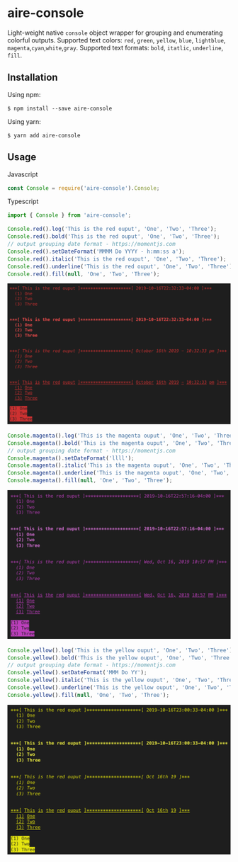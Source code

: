 # aire-console

Light-weight native `console` object wrapper for grouping and enumerating colorful outputs. Supported text colors: `red`, `green`, `yellow`, `blue`, `lightblue`, `magenta`,`cyan`,`white`,`gray`. Supported text formats: `bold`, `itatlic`, `underline`, `fill`.

## Installation

Using npm:
```
$ npm install --save aire-console
```

Using yarn:
```
$ yarn add aire-console
```

## Usage

Javascript
``` js
const Console = require('aire-console').Console;
```

Typescript
``` ts
import { Console } from 'aire-console';
```

``` js
Console.red().log('This is the red ouput', 'One', 'Two', 'Three');
Console.red().bold('This is the red ouput', 'One', 'Two', 'Three');
// output grouping date format - https://momentjs.com
Console.red().setDateFormat('MMMM Do YYYY - h:mm:ss a');
Console.red().italic('This is the red ouput', 'One', 'Two', 'Three');
Console.red().underline('This is the red ouput', 'One', 'Two', 'Three');
Console.red().fill(null, 'One', 'Two', 'Three');
```
<img src="images/red.png" width="600">

``` js
Console.magenta().log('This is the magenta ouput', 'One', 'Two', 'Three');
Console.magenta().bold('This is the magenta ouput', 'One', 'Two', 'Three');
// output grouping date format - https://momentjs.com
Console.magenta().setDateFormat('llll');
Console.magenta().italic('This is the magenta ouput', 'One', 'Two', 'Three');
Console.magenta().underline('This is the magenta ouput', 'One', 'Two', 'Three');
Console.magenta().fill(null, 'One', 'Two', 'Three');
```
<img src="images/magenta.png" width="600">

``` js
Console.yellow().log('This is the yellow ouput', 'One', 'Two', 'Three');
Console.yellow().bold('This is the yellow ouput', 'One', 'Two', 'Three');
// output grouping date format - https://momentjs.com
Console.yellow().setDateFormat('MMM Do YY');
Console.yellow().italic('This is the yellow ouput', 'One', 'Two', 'Three');
Console.yellow().underline('This is the yellow ouput', 'One', 'Two', 'Three');
Console.yellow().fill(null, 'One', 'Two', 'Three');
```
<img src="images/yellow.png" width="600">
